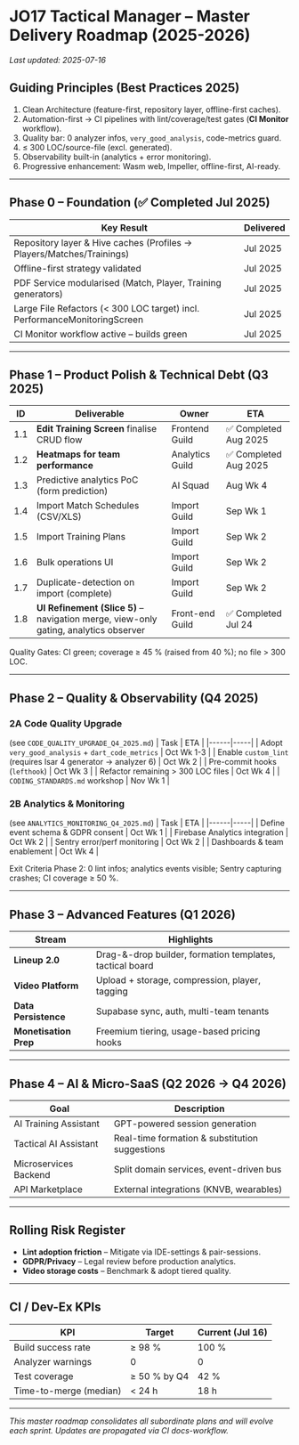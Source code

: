 # JO17 Tactical Manager – Master Delivery Roadmap (2025-2026)

_Last updated: 2025-07-16_

## Guiding Principles (Best Practices 2025)
1. Clean Architecture (feature-first, repository layer, offline-first caches).
2. Automation-first → CI pipelines with lint/coverage/test gates (**CI Monitor** workflow).
3. Quality bar: 0 analyzer infos, `very_good_analysis`, code-metrics guard.
4. ≤ 300 LOC/source-file (excl. generated).
5. Observability built-in (analytics + error monitoring).
6. Progressive enhancement: Wasm web, Impeller, offline-first, AI-ready.

---

## Phase 0 – Foundation (✅ Completed Jul 2025)
| Key Result | Delivered |
|------------|-----------|
| Repository layer & Hive caches (Profiles → Players/Matches/Trainings) | Jul 2025 |
| Offline-first strategy validated | Jul 2025 |
| PDF Service modularised (Match, Player, Training generators) | Jul 2025 |
| Large File Refactors (< 300 LOC target) incl. PerformanceMonitoringScreen | Jul 2025 |
| CI Monitor workflow active – builds green | Jul 2025 |

---

## Phase 1 – Product Polish & Technical Debt (Q3 2025)
| ID | Deliverable | Owner | ETA |
|----|-------------|-------|-----|
| 1.1 | **Edit Training Screen** finalise CRUD flow | Frontend Guild | ✅ Completed Aug 2025 |
| 1.2 | **Heatmaps for team performance** | Analytics Guild | ✅ Completed Aug 2025 |
| 1.3 | Predictive analytics PoC (form prediction) | AI Squad | Aug Wk 4 |
| 1.4 | Import Match Schedules (CSV/XLS) | Import Guild | Sep Wk 1 |
| 1.5 | Import Training Plans | Import Guild | Sep Wk 2 |
| 1.6 | Bulk operations UI | Import Guild | Sep Wk 2 |
| 1.7 | Duplicate-detection on import (complete) | Import Guild | Sep Wk 2 |
| 1.8 | **UI Refinement (Slice 5)** – navigation merge, view-only gating, analytics observer | Front-end Guild | ✅ Completed Jul 24 |

Quality Gates: CI green; coverage ≥ 45 % (raised from 40 %); no file > 300 LOC.

---

## Phase 2 – Quality & Observability (Q4 2025)
### 2A Code Quality Upgrade
(see `CODE_QUALITY_UPGRADE_Q4_2025.md`)
| Task | ETA |
|------|-----|
| Adopt `very_good_analysis` + `dart_code_metrics` | Oct Wk 1-3 |
| Enable `custom_lint` (requires Isar 4 generator → analyzer 6) | Oct Wk 2 |
| Pre-commit hooks (`lefthook`) | Oct Wk 3 |
| Refactor remaining > 300 LOC files | Oct Wk 4 |
| `CODING_STANDARDS.md` workshop | Nov Wk 1 |

### 2B Analytics & Monitoring
(see `ANALYTICS_MONITORING_Q4_2025.md`)
| Task | ETA |
|------|-----|
| Define event schema & GDPR consent | Oct Wk 1 |
| Firebase Analytics integration | Oct Wk 2 |
| Sentry error/perf monitoring | Oct Wk 2 |
| Dashboards & team enablement | Oct Wk 4 |

Exit Criteria Phase 2: 0 lint infos; analytics events visible; Sentry capturing crashes; CI coverage ≥ 50 %.

---

## Phase 3 – Advanced Features (Q1 2026)
| Stream | Highlights |
|--------|------------|
| **Lineup 2.0** | Drag-&-drop builder, formation templates, tactical board |
| **Video Platform** | Upload + storage, compression, player, tagging |
| **Data Persistence** | Supabase sync, auth, multi-team tenants |
| **Monetisation Prep** | Freemium tiering, usage-based pricing hooks |

---

## Phase 4 – AI & Micro-SaaS (Q2 2026 → Q4 2026)
| Goal | Description |
|------|-------------|
| AI Training Assistant | GPT-powered session generation |
| Tactical AI Assistant | Real-time formation & substitution suggestions |
| Microservices Backend | Split domain services, event-driven bus |
| API Marketplace | External integrations (KNVB, wearables) |

---

## Rolling Risk Register
* **Lint adoption friction** – Mitigate via IDE-settings & pair-sessions.
* **GDPR/Privacy** – Legal review before production analytics.
* **Video storage costs** – Benchmark & adopt tiered quality.

---

## CI / Dev-Ex KPIs
| KPI | Target | Current (Jul 16) |
|-----|--------|------------------|
| Build success rate | ≥ 98 % | 100 % |
| Analyzer warnings | 0 | 0 |
| Test coverage | ≥ 50 % by Q4 | 42 % |
| Time-to-merge (median) | < 24 h | 18 h |

---

_This master roadmap consolidates all subordinate plans and will evolve each sprint. Updates are propagated via CI docs-workflow._
